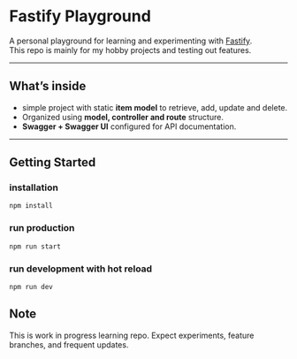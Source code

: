 # Fastify Playground

A personal playground for learning and experimenting with [Fastify](https://fastify.dev/).  
This repo is mainly for my hobby projects and testing out features.

---

## What’s inside
- simple project with static **item model** to retrieve, add, update and delete.
- Organized using **model, controller and route** structure.
- **Swagger + Swagger UI** configured for API documentation.

---
## Getting Started

### installation
`npm install`

### run production
`npm run start`

### run development with hot reload
`npm run dev`

## Note
This is work in progress learning repo. Expect experiments, feature branches, and frequent updates.
